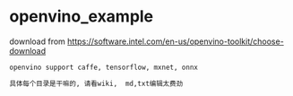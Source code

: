 # openvino_example 
download from https://software.intel.com/en-us/openvino-toolkit/choose-download

```markdown
openvino support caffe, tensorflow, mxnet, onnx

具体每个目录是干嘛的, 请看wiki,  md,txt编辑太费劲
